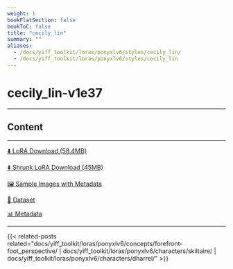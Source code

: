 ```yaml
---
weight: 1
bookFlatSection: false
bookToC: false
title: "cecily_lin"
summary: ""
aliases:
  - /docs/yiff_toolkit/loras/ponyxlv6/styles/cecily_lin/
  - /docs/yiff_toolkit/loras/ponyxlv6/styles/cecily_lin
---
```


<!--markdownlint-disable MD025 MD033 -->

# cecily_lin-v1e37

---

## Content

---

[⬇️ LoRA Download (58.4MB)](https://huggingface.co/k4d3/yiff_toolkit/resolve/main/ponyxl_loras/cecily_lin-v1e37.safetensors?download=true)

[⬇️ Shrunk LoRA Download (45MB)](https://huggingface.co/k4d3/yiff_toolkit/resolve/main/ponyxl_loras_shrunk_2/cecily_lin-v1e37_frockpt1_th-3.55.safetensors?download=true)

[🖼️ Sample Images with Metadata](https://huggingface.co/k4d3/yiff_toolkit/tree/main/static/)

[📐 Dataset](https://huggingface.co/datasets/k4d3/furry/tree/main/by_cecily_lin)

[📊 Metadata](https://huggingface.co/k4d3/yiff_toolkit/raw/main/ponyxl_loras/cecily_lin-v1e37.json)

---

<!--
HUGO_SEARCH_EXCLUDE_START
-->
{{< related-posts related="docs/yiff_toolkit/loras/ponyxlv6/concepts/forefront-foot_perspective/ | docs/yiff_toolkit/loras/ponyxlv6/characters/skiltaire/ | docs/yiff_toolkit/loras/ponyxlv6/characters/dharrel/" >}}
<!--
HUGO_SEARCH_EXCLUDE_END
-->
